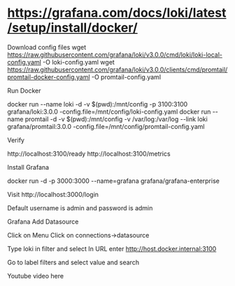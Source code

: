 # https://grafana.com/docs/loki/latest/setup/install/docker/

Download config files
wget https://raw.githubusercontent.com/grafana/loki/v3.0.0/cmd/loki/loki-local-config.yaml -O loki-config.yaml
wget https://raw.githubusercontent.com/grafana/loki/v3.0.0/clients/cmd/promtail/promtail-docker-config.yaml -O promtail-config.yaml

Run Docker

docker run --name loki -d -v $(pwd):/mnt/config -p 3100:3100 grafana/loki:3.0.0 -config.file=/mnt/config/loki-config.yaml
docker run --name promtail -d -v $(pwd):/mnt/config -v /var/log:/var/log --link loki grafana/promtail:3.0.0 -config.file=/mnt/config/promtail-config.yaml

Verify

http://localhost:3100/ready
http://localhost:3100/metrics

Install Grafana

docker run -d -p 3000:3000 --name=grafana grafana/grafana-enterprise

Visit
http://localhost:3000/login

Default username is admin and password is admin

Grafana Add Datasource

Click on Menu
Click on connections->datasource

Type loki in filter and select
In URL enter http://host.docker.internal:3100

Go to label filters and select value and search

Youtube video here
